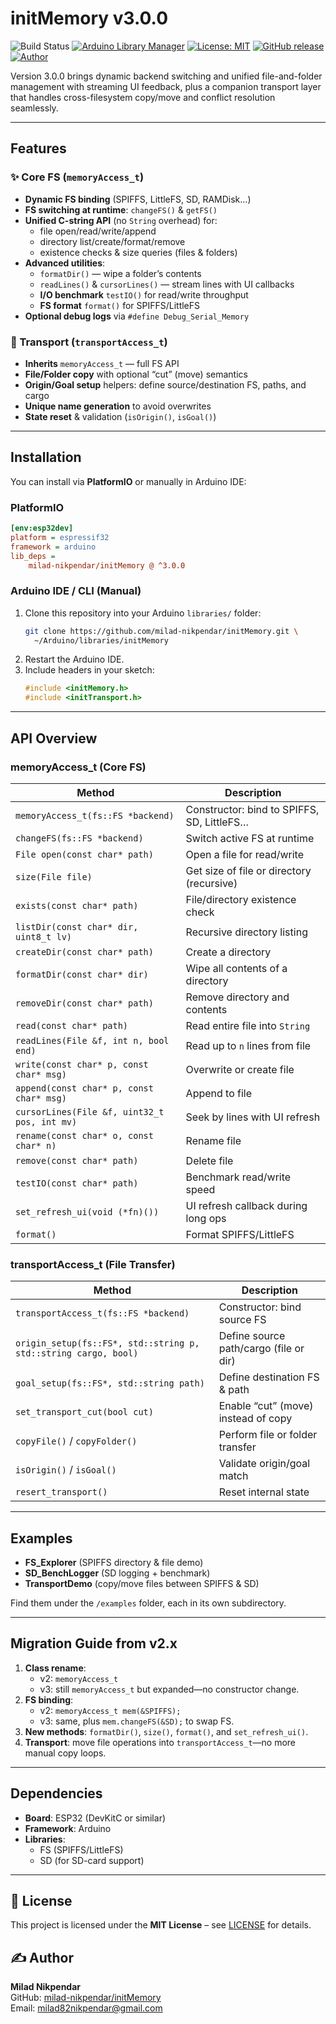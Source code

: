 # initMemory v3.0.0 

![Build Status](https://github.com/milad-nikpendar/initMemory/actions/workflows/ci.yml/badge.svg)
[![Arduino Library Manager](https://img.shields.io/badge/Arduino-Library_Manager-00979D.svg?logo=arduino&logoColor=white)](https://docs.arduino.cc/libraries/initmemory/)
[![License: MIT](https://img.shields.io/badge/License-MIT-yellow.svg)](https://opensource.org/licenses/MIT)
[![GitHub release](https://img.shields.io/github/v/release/milad-nikpendar/initMemory)](https://github.com/milad-nikpendar/initMemory/releases)
[![Author](https://img.shields.io/badge/Author-milad--nikpendar-blueviolet)](https://github.com/milad-nikpendar)

Version 3.0.0 brings dynamic backend switching and unified file-and-folder management with streaming UI feedback, plus a companion transport layer that handles cross-filesystem copy/move and conflict resolution seamlessly.

---

## Features

### ✨ Core FS (`memoryAccess_t`)

- **Dynamic FS binding** (SPIFFS, LittleFS, SD, RAMDisk…)  
- **FS switching at runtime**: `changeFS()` & `getFS()`  
- **Unified C-string API** (no `String` overhead) for:
  - file open/read/write/append  
  - directory list/create/format/remove  
  - existence checks & size queries (files & folders)  
- **Advanced utilities**:  
  - `formatDir()` — wipe a folder’s contents  
  - `readLines()` & `cursorLines()` — stream lines with UI callbacks  
  - **I/O benchmark** `testIO()` for read/write throughput  
  - **FS format** `format()` for SPIFFS/LittleFS  
- **Optional debug logs** via `#define Debug_Serial_Memory`

### 🔄 Transport (`transportAccess_t`)

- **Inherits** `memoryAccess_t` — full FS API  
- **File/Folder copy** with optional “cut” (move) semantics  
- **Origin/Goal setup** helpers: define source/destination FS, paths, and cargo  
- **Unique name generation** to avoid overwrites  
- **State reset** & validation (`isOrigin()`, `isGoal()`)

---

## Installation

You can install via **PlatformIO** or manually in Arduino IDE:

### PlatformIO

```ini
[env:esp32dev]
platform = espressif32
framework = arduino
lib_deps = 
    milad-nikpendar/initMemory @ ^3.0.0
```

### Arduino IDE / CLI (Manual)

1. Clone this repository into your Arduino `libraries/` folder:  
   ```bash
   git clone https://github.com/milad-nikpendar/initMemory.git \
     ~/Arduino/libraries/initMemory
   ```
2. Restart the Arduino IDE.  
3. Include headers in your sketch:
   ```cpp
   #include <initMemory.h>
   #include <initTransport.h>
   ```

---

## API Overview

### memoryAccess_t (Core FS)

| Method                                | Description                                           |
|---------------------------------------|-------------------------------------------------------|
| `memoryAccess_t(fs::FS *backend)`     | Constructor: bind to SPIFFS, SD, LittleFS…            |
| `changeFS(fs::FS *backend)`           | Switch active FS at runtime                           |
| `File open(const char* path)`         | Open a file for read/write                            |
| `size(File file)`                     | Get size of file or directory (recursive)             |
| `exists(const char* path)`            | File/directory existence check                        |
| `listDir(const char* dir, uint8_t lv)`| Recursive directory listing                           |
| `createDir(const char* path)`         | Create a directory                                     |
| `formatDir(const char* dir)`          | Wipe all contents of a directory                      |
| `removeDir(const char* path)`         | Remove directory and contents                         |
| `read(const char* path)`              | Read entire file into `String`                        |
| `readLines(File &f, int n, bool end)` | Read up to `n` lines from file                        |
| `write(const char* p, const char* msg)`| Overwrite or create file                             |
| `append(const char* p, const char* msg)`| Append to file                                       |
| `cursorLines(File &f, uint32_t pos, int mv)`| Seek by lines with UI refresh                 |
| `rename(const char* o, const char* n)`| Rename file                                           |
| `remove(const char* path)`            | Delete file                                           |
| `testIO(const char* path)`            | Benchmark read/write speed                            |
| `set_refresh_ui(void (*fn)())`        | UI refresh callback during long ops                   |
| `format()`                            | Format SPIFFS/LittleFS                                |

### transportAccess_t (File Transfer)

| Method                                                           | Description                                                |
|------------------------------------------------------------------|------------------------------------------------------------|
| `transportAccess_t(fs::FS *backend)`                             | Constructor: bind source FS                                 |
| `origin_setup(fs::FS*, std::string p, std::string cargo, bool)`  | Define source path/cargo (file or dir)                      |
| `goal_setup(fs::FS*, std::string path)`                          | Define destination FS & path                                |
| `set_transport_cut(bool cut)`                                    | Enable “cut” (move) instead of copy                         |
| `copyFile()` / `copyFolder()`                                    | Perform file or folder transfer                             |
| `isOrigin()` / `isGoal()`                                        | Validate origin/goal match                                  |
| `resert_transport()`                                             | Reset internal state                                        |

---

## Examples

- **FS_Explorer** (SPIFFS directory & file demo)  
- **SD_BenchLogger** (SD logging + benchmark)  
- **TransportDemo** (copy/move files between SPIFFS & SD)

Find them under the `/examples` folder, each in its own subdirectory.

---

## Migration Guide from v2.x

1. **Class rename**:  
   - v2: `memoryAccess_t`  
   - v3: still `memoryAccess_t` but expanded—no constructor change.  
2. **FS binding**:  
   - v2: `memoryAccess_t mem(&SPIFFS);`  
   - v3: same, plus `mem.changeFS(&SD);` to swap FS.  
3. **New methods**: `formatDir()`, `size()`, `format()`, and `set_refresh_ui()`.  
4. **Transport**: move file operations into `transportAccess_t`—no more manual copy loops.

---

## Dependencies

- **Board**: ESP32 (DevKitC or similar)  
- **Framework**: Arduino  
- **Libraries**:  
  - FS (SPIFFS/LittleFS)  
  - SD (for SD-card support)

---

## 🧾 License

This project is licensed under the **MIT License** – see [LICENSE](LICENSE) for details.

## ✍️ Author

**Milad Nikpendar**  
GitHub: [milad-nikpendar/initMemory](https://github.com/milad-nikpendar/initMemory)  
Email: milad82nikpendar@gmail.com  
